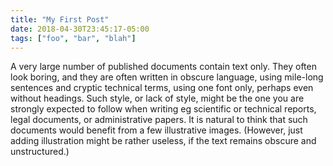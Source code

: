 ```yaml
---
title: "My First Post"
date: 2018-04-30T23:45:17-05:00
tags: ["foo", "bar", "blah"]
---
```


A very large number of published documents contain text only. They often look boring, and they are often written in obscure language, using mile-long sentences and cryptic technical terms, using one font only, perhaps even without headings. Such style, or lack of style, might be the one you are strongly expected to follow when writing eg scientific or technical reports, legal documents, or administrative papers. It is natural to think that such documents would benefit from a few illustrative images. (However, just adding illustration might be rather useless, if the text remains obscure and unstructured.)

